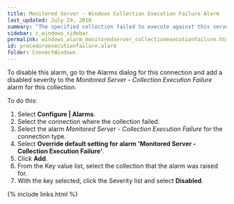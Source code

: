 ```yaml
---
title: ﻿Monitored Server - Windows Collection Execution Failure Alarm
last_updated: July 29, 2016
summary: "The specified collection failed to execute against this server."
sidebar: c_windows_sidebar
permalink: windows_alarm_monitoredserver_collectionexecutionfailure.html
id: procedureexecutionfailure.alarm
folder: ConnectWindows
---
```




To disable this alarm, go to the Alarms dialog for this connection and add a disabled severity to the *Monitored Server - Collection Execution Failure* alarm for this collection.

To do this:

1. Select **Configure \| Alarms**.
2. Select the connection where the collection failed.
3. Select the alarm *Monitored Server - Collection Execution Failure* for the connection type.
4. Select **Override default setting for alarm 'Monitored Server - Collection Execution Failure'**.
5. Click **Add**.
6. From the Key value list, select the collection that the alarm was raised for.
7. With the key selected, click the Severity list and select **Disabled**.

{% include links.html %}
